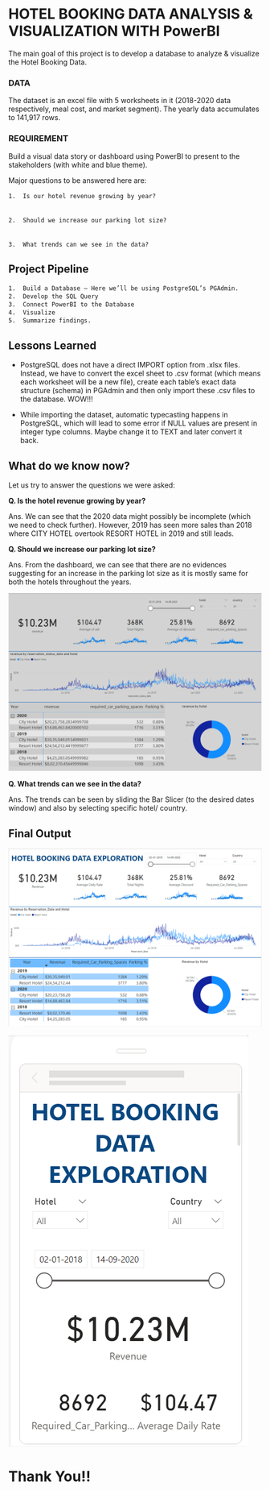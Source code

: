 
# HOTEL BOOKING DATA ANALYSIS & VISUALIZATION WITH PowerBI

The main goal of this project is to develop a database to analyze & visualize the Hotel Booking Data.

### DATA

The dataset is an excel file with 5 worksheets in it (2018-2020 data respectively, meal cost, and market segment). The yearly data accumulates to 141,917 rows.

### REQUIREMENT

Build a visual data story or dashboard using PowerBI to present to the stakeholders (with white and blue theme).

Major questions to be answered here are:


    1.	Is our hotel revenue growing by year?


    2.	Should we increase our parking lot size?
    
    
    3.	What trends can we see in the data?
## Project Pipeline

    1.	Build a Database – Here we’ll be using PostgreSQL’s PGAdmin.
    2.	Develop the SQL Query
    3.	Connect PowerBI to the Database
    4.	Visualize
    5.	Summarize findings.



## Lessons Learned

* PostgreSQL does not have a direct IMPORT option from .xlsx files. Instead, we have to convert the excel sheet to .csv format (which means each worksheet will be a new file), create each table’s exact data structure (schema) in PGAdmin and then only import these .csv files to the database. WOW!!!

* While importing the dataset, automatic typecasting happens in PostgreSQL, which will lead to some error if NULL values are present in integer type columns. Maybe change it to TEXT and later convert it back.



## What do we know now?

Let us try to answer the questions we were asked:

**Q. Is the hotel revenue growing by year?**

Ans. We can see that the 2020 data might possibly be incomplete (which we need to check further). However, 2019 has seen more sales than 2018 where CITY HOTEL overtook RESORT HOTEL in 2019 and still leads.

**Q. Should we increase our parking lot size?**

Ans. From the dashboard, we can see that there are no evidences suggesting for an increase in the parking lot size as it is mostly same for both the hotels throughout the years.

![alt text](https://github.com/AGK89/PortfolioProjects/blob/main/Hotel%20Booking%20Data%20Analysis_PBI/images/Dashboard.png)


**Q. What trends can we see in the data?**

Ans. The trends can be seen by sliding the Bar Slicer (to the desired dates window) and also by selecting specific hotel/ country. 


## Final Output
![alt text](https://github.com/AGK89/PortfolioProjects/blob/main/Hotel%20Booking%20Data%20Analysis_PBI/images/Dashboard_Final.PNG)

![alt text](https://github.com/AGK89/PortfolioProjects/blob/main/Hotel%20Booking%20Data%20Analysis_PBI/images/Dashboard_Final_Mobile_1.PNG)



# Thank You!!
